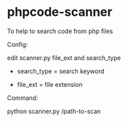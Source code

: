 # phpcode-scanner
To help to search code from php files



Config:

edit scanner.py file_ext and search_type


- search_type = search keyword


- file_ext = file extension


Command:

python scanner.py /path-to-scan

